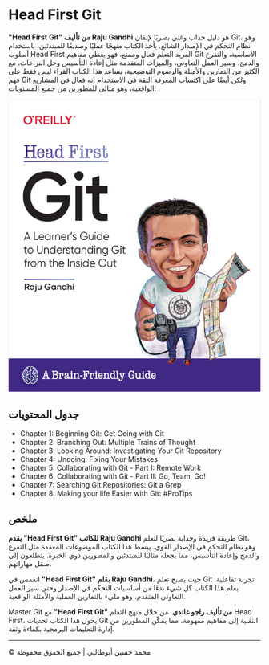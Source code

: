 <!-- ©©©©©©©©©©©©©©©©©©©©©©©© All Rights Are Reserved By Muhammad Husain Abootalebi ©©©©©©©©©©©©©©©©©©©©©©©©©©©©©©©©©© -->

# Head First Git

**"Head First Git" من تأليف Raju Gandhi** هو دليل جذاب وغني بصريًا لإتقان Git، وهو نظام التحكم في الإصدار الشائع. يأخذ الكتاب منهجًا عمليًا وصديقًا للمبتدئين، باستخدام أسلوب Head First الفريد التعلم فعال وممتع، فهو يغطي مفاهيم Git الأساسية، والتفرع والدمج، وسير العمل التعاوني، والميزات المتقدمة مثل إعادة التأسيس وحل النزاعات، مع الكثير من التمارين والأمثلة والرسوم التوضيحية، يساعد هذا الكتاب القراء ليس فقط على فهم Git ولكن أيضًا على اكتساب المعرفة الثقة في الاستخدام إنه فعال في المشاريع الواقعية، وهو مثالي للمطورين من جميع المستويات!

![1 - Learn Django in 24 hours](../../assets/Books/Book%20Covers/2%20-%20Head%20First%20Git.webp)

## جدول المحتويات

- Chapter 1: Beginning Git: Get Going with Git
- Chapter 2: Branching Out: Multiple Trains of Thought
- Chapter 3: Looking Around: Investigating Your Git Repository
- Chapter 4: Undoing: Fixing Your Mistakes
- Chapter 5: Collaborating with Git - Part I: Remote Work
- Chapter 6: Collaborating with Git - Part II: Go, Team, Go!
- Chapter 7: Searching Git Repositories: Git a Grep
- Chapter 8: Making your life Easier with Git: #ProTips

## ملخص

**يقدم "Head First Git" للكاتب Raju Gandhi** طريقة فريدة وجذابة بصريًا لتعلم Git، وهو نظام التحكم في الإصدار القوي. يبسط هذا الكتاب الموضوعات المعقدة مثل التفرع والدمج وإعادة التأسيس، مما يجعله مثاليًا للمبتدئين والمطورين ذوي الخبرة. يتطلعون إلى صقل مهاراتهم.

انغمس في **"Head First Git" بقلم Raju Gandhi**، حيث يصبح تعلم Git تجربة تفاعلية. يعلم هذا الكتاب كل شيء بدءًا من أساسيات التحكم في الإصدار وحتى سير العمل التعاوني المتقدم، وهو مليء بالتمارين العملية والأمثلة الواقعية.

Master Git مع **"Head First Git" من تأليف راجو غاندي**. من خلال منهج التعلم Head First، يحول هذا الكتاب تحديات Git التقنية إلى مفاهيم مفهومة، مما يمكّن المطورين من إدارة التعليمات البرمجية بكفاءة وثقة.

---

© محمد حسين أبوطالبي | جميع الحقوق محفوظة

<!-- ©©©©©©©©©©©©©©©©©©©©©©©© All Rights Are Reserved By Muhammad Husain Abootalebi ©©©©©©©©©©©©©©©©©©©©©©©©©©©©©©©©©© -->
